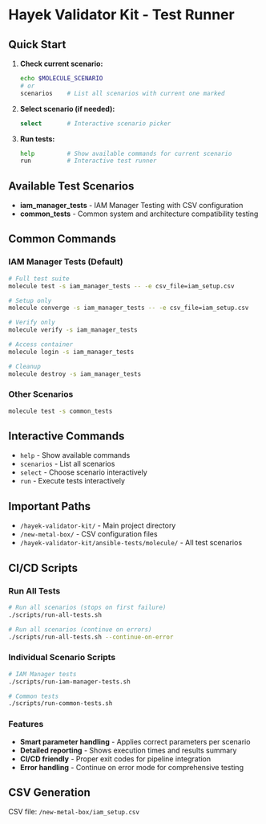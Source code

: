 # Hayek Validator Kit - Test Runner

## Quick Start

1. **Check current scenario:**
   ```bash
   echo $MOLECULE_SCENARIO
   # or
   scenarios    # List all scenarios with current one marked
   ```

2. **Select scenario (if needed):**
   ```bash
   select       # Interactive scenario picker
   ```

3. **Run tests:**
   ```bash
   help         # Show available commands for current scenario
   run          # Interactive test runner
   ```

## Available Test Scenarios

- **iam_manager_tests** - IAM Manager Testing with CSV configuration
- **common_tests** - Common system and architecture compatibility testing

## Common Commands

### IAM Manager Tests (Default)
```bash
# Full test suite
molecule test -s iam_manager_tests -- -e csv_file=iam_setup.csv

# Setup only
molecule converge -s iam_manager_tests -- -e csv_file=iam_setup.csv

# Verify only
molecule verify -s iam_manager_tests

# Access container
molecule login -s iam_manager_tests

# Cleanup
molecule destroy -s iam_manager_tests
```

### Other Scenarios
```bash
molecule test -s common_tests
```

## Interactive Commands

- `help` - Show available commands
- `scenarios` - List all scenarios
- `select` - Choose scenario interactively
- `run` - Execute tests interactively

## Important Paths

- `/hayek-validator-kit/` - Main project directory
- `/new-metal-box/` - CSV configuration files
- `/hayek-validator-kit/ansible-tests/molecule/` - All test scenarios

## CI/CD Scripts

### Run All Tests
```bash
# Run all scenarios (stops on first failure)
./scripts/run-all-tests.sh

# Run all scenarios (continue on errors)
./scripts/run-all-tests.sh --continue-on-error
```

### Individual Scenario Scripts
```bash
# IAM Manager tests
./scripts/run-iam-manager-tests.sh

# Common tests  
./scripts/run-common-tests.sh
```

### Features
- **Smart parameter handling** - Applies correct parameters per scenario
- **Detailed reporting** - Shows execution times and results summary
- **CI/CD friendly** - Proper exit codes for pipeline integration
- **Error handling** - Continue on error mode for comprehensive testing

## CSV Generation

CSV file: `/new-metal-box/iam_setup.csv`
